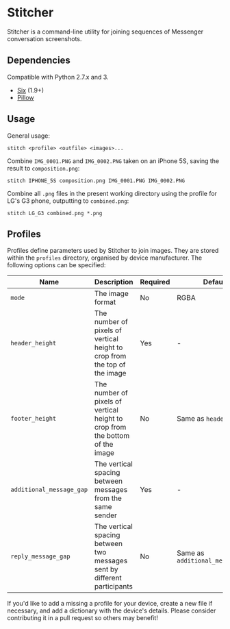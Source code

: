 # Stitcher

Stitcher is a command-line utility for joining sequences of Messenger
conversation screenshots.

## Dependencies

Compatible with Python 2.7.x and 3.

 - [Six](https://pypi.python.org/pypi/six) (1.9+)
 - [Pillow](https://pypi.python.org/pypi/Pillow)

## Usage

General usage:

    stitch <profile> <outfile> <images>...

Combine `IMG_0001.PNG` and `IMG_0002.PNG` taken on an iPhone 5S, saving the
result to `composition.png`:

    stitch IPHONE_5S composition.png IMG_0001.PNG IMG_0002.PNG

Combine all `.png` files in the present working directory using the profile
for LG's G3 phone, outputting to `combined.png`:

    stitch LG_G3 combined.png *.png

## Profiles

Profiles define parameters used by Stitcher to join images. They are stored
within the `profiles` directory, organised by device manufacturer. The
following options can be specified:

| Name                     | Description                                                                  | Required | Default                          |
|--------------------------|------------------------------------------------------------------------------|----------|----------------------------------|
| `mode`                   | The image format                                                             | No       | RGBA                             |
| `header_height`          | The number of pixels of vertical height to crop from the top of the image    | Yes      | -                                |
| `footer_height`          | The number of pixels of vertical height to crop from the bottom of the image | No       | Same as `header_height`          |
| `additional_message_gap` | The vertical spacing between messages from the same sender                   | Yes      | -                                |
| `reply_message_gap`      | The vertical spacing between two messages sent by different participants     | No       | Same as `additional_message_gap` |

If you'd like to add a missing a profile for your device, create a new file if
necessary, and add a dictionary with the device's details. Please consider
contributing it in a pull request so others may benefit!
